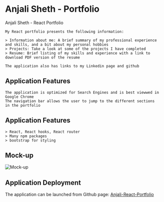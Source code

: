 # Anjali Sheth - Portfolio
Anjali Sheth - React Portfolio

```
My React portfolio presents the following information:

> Information about me: A brief summary of my professional experience and skills, and a bit about my personal hobbies 
> Projects: Take a look at some of the projects I have completed 
> Resume: Brief listing of my skills and experience with a link to download PDF version of the resume

The application also has links to my Linkedin page and github 
```
## Application Features

```
The application is optimized for Search Engines and is best viewwed in Google Chrome
The navigation bar allows the user to jump to the different sections in the portfolio
```
## Application Features

```
> React, React hooks, React router
> Many npm packages
> bootstrap for styling

```
## Mock-up

![Mock-up](https://user-images.githubusercontent.com/74203959/116307422-4fb15a00-a774-11eb-8c0f-7a9d48a05f61.png)

## Application Deployment

The application can be launched from Github page:
[Anjali-React-Portfolio](https://asheth22.github.io/portfolio/)


